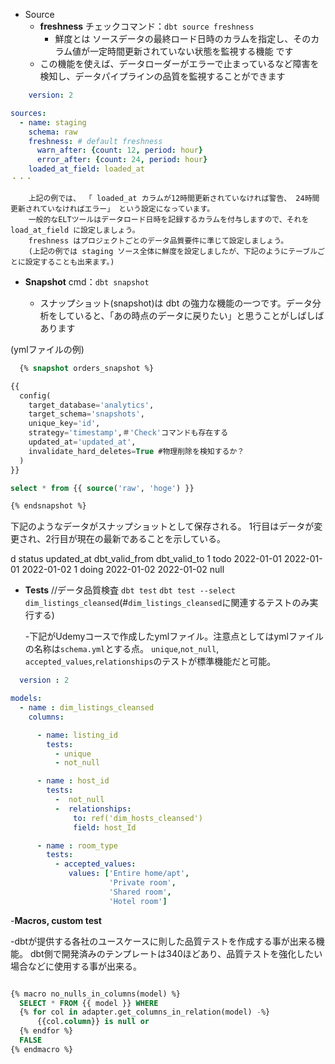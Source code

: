 - Source
    - **freshness**
        チェックコマンド：`dbt source freshness`
        - 鮮度とは ソースデータの最終ロード日時のカラムを指定し、そのカラム値が一定時間更新されていない状態を監視する機能 です
    - この機能を使えば、データローダーがエラーで止まっているなど障害を検知し、データパイプラインの品質を監視することができます

```yml
    version: 2

sources:
  - name: staging
    schema: raw
    freshness: # default freshness
      warn_after: {count: 12, period: hour}
      error_after: {count: 24, period: hour}
    loaded_at_field: loaded_at
・・・
```

        上記の例では、 「 loaded_at カラムが12時間更新されていなければ警告、 24時間更新されていなければエラー」 という設定になっています。
        一般的なELTツールはデータロード日時を記録するカラムを付与しますので、それを load_at_field に設定しましょう。
        freshness はプロジェクトごとのデータ品質要件に準じて設定しましょう。
        (上記の例では staging ソース全体に鮮度を設定しましたが、下記のようにテーブルごとに設定することも出来ます。)

- **Snapshot**
  cmd：```dbt snapshot```

  - スナップショット(snapshot)は dbt の強力な機能の一つです。データ分析をしていると、「あの時点のデータに戻りたい」と思うことがしばしばあります

(ymlファイルの例)
```sql
  {% snapshot orders_snapshot %}

{{
  config(
    target_database='analytics',
    target_schema='snapshots',
    unique_key='id',
    strategy='timestamp',＃'Check'コマンドも存在する
    updated_at='updated_at',
    invalidate_hard_deletes=True #物理削除を検知するか？
  )
}}

select * from {{ source('raw', 'hoge') }}

{% endsnapshot %}
```

下記のようなデータがスナップショットとして保存される。
1行目はデータが変更され、2行目が現在の最新であることを示している。

d	status	updated_at	dbt_valid_from	dbt_valid_to
1	todo	2022-01-01	2022-01-01	2022-01-02
1	doing	2022-01-02	2022-01-02	null

- **Tests** //データ品質検査
  ```dbt test```
  ```dbt test --select dim_listings_cleansed```(#`dim_listings_cleansed`に関連するテストのみ実行する)

  -下記がUdemyコースで作成したymlファイル。注意点としてはymlファイルの名称は`schema.yml`とする点。
   `unique`,`not_null`, `accepted_values`,`relationships`のテストが標準機能だと可能。


```yml
  version : 2

models:
  - name : dim_listings_cleansed
    columns: 

      - name: listing_id
        tests:
          - unique
          - not_null

      - name : host_id
        tests:
          -  not_null
          -  relationships:
              to: ref('dim_hosts_cleansed')
              field: host_Id

      - name : room_type
        tests:
          - accepted_values:
             values: ['Entire home/apt',
                      'Private room',
                      'Shared room',
                      'Hotel room']
```

-**Macros, custom test**

 -dbtが提供する各社のユースケースに則した品質テストを作成する事が出来る機能。
  dbt側で開発済みのテンプレートは340ほどあり、品質テストを強化したい場合などに使用する事が出来る。

  ```sql

  {% macro no_nulls_in_columns(model) %}
    SELECT * FROM {{ model }} WHERE
    {% for col in adapter.get_columns_in_relation(model) -%}
        {{col.column}} is null or 
    {% endfor %}
    FALSE
{% endmacro %}

  ```
